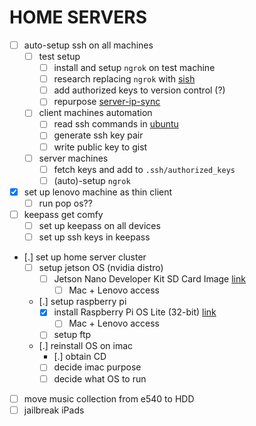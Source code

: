 # HOME SERVERS

* [ ] auto-setup ssh on all machines
  * [ ] test setup
    * [ ] install and setup `ngrok` on test machine
    * [ ] research replacing `ngrok` with [sish](https://github.com/antoniomika/sish)
    * [ ] add authorized keys to version control (?)
    * [ ] repurpose [server-ip-sync](server-ip-sync.md)
  * [ ] client machines automation
    * [ ] read ssh commands in [ubuntu](ubuntu.md)
    * [ ] generate ssh key pair
    * [ ] write public key to gist
  * [ ] server machines
    * [ ] fetch keys and add to `.ssh/authorized_keys`
    * [ ] (auto)-setup `ngrok`
* [X] set up lenovo machine as thin client
  * [ ] run pop os??
* [ ] keepass get comfy
  * [ ] set up keepass on all devices
  * [ ] set up ssh keys in keepass
* [.] set up home server cluster
  * [ ] setup jetson OS (nvidia distro)
    * [ ] Jetson Nano Developer Kit SD Card Image [link](https://developer.nvidia.com/embedded/learn/get-started-jetson-nano-devkit)
      * [ ] Mac + Lenovo access
  * [.] setup raspberry pi
    * [X] install Raspberry Pi OS Lite (32-bit) [link](https://www.raspberrypi.com/software/operating-systems/#raspberry-pi-os-32-bit)
      * [ ] Mac + Lenovo access
    * [ ] setup ftp
  * [.] reinstall OS on imac
    * [.] obtain CD
    * [ ] decide imac purpose
    * [ ] decide what OS to run
* [ ] move music collection from e540 to HDD
* [ ] jailbreak iPads
